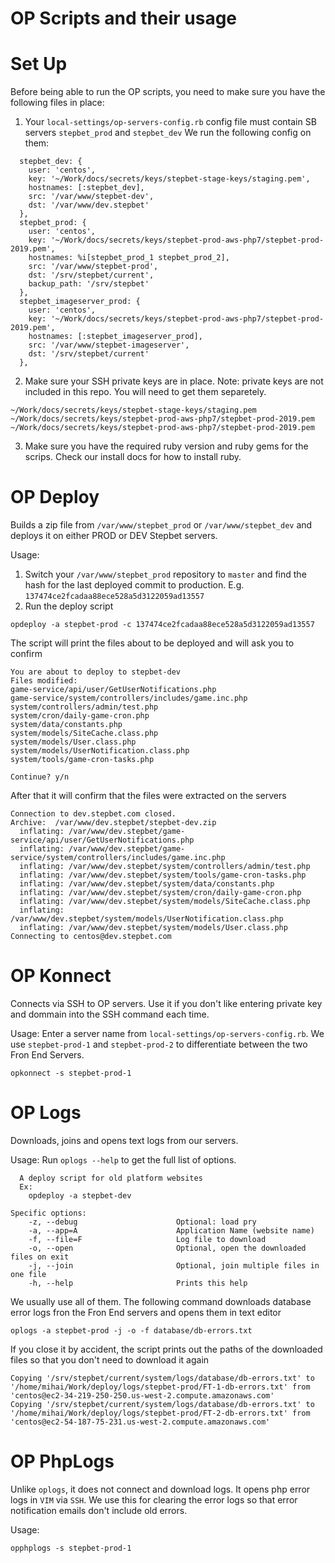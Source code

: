 # OP Scripts and their usage

# Set Up
Before being able to run the OP scripts, you need to make sure you have the following files in place:
1. Your `local-settings/op-servers-config.rb` config file must contain SB servers `stepbet_prod` and `stepbet_dev`
We run the following config on them:
```
  stepbet_dev: {
    user: 'centos',
    key: '~/Work/docs/secrets/keys/stepbet-stage-keys/staging.pem',
    hostnames: [:stepbet_dev],
    src: '/var/www/stepbet-dev',
    dst: '/var/www/dev.stepbet'
  },
  stepbet_prod: {
    user: 'centos',
    key: '~/Work/docs/secrets/keys/stepbet-prod-aws-php7/stepbet-prod-2019.pem',
    hostnames: %i[stepbet_prod_1 stepbet_prod_2],
    src: '/var/www/stepbet-prod',
    dst: '/srv/stepbet/current',
    backup_path: '/srv/stepbet'
  },
  stepbet_imageserver_prod: {
    user: 'centos',
    key: '~/Work/docs/secrets/keys/stepbet-prod-aws-php7/stepbet-prod-2019.pem',
    hostnames: [:stepbet_imageserver_prod],
    src: '/var/www/stepbet-imageserver',
    dst: '/srv/stepbet/current'
  },
```
2. Make sure your SSH private keys are in place. Note: private keys are not included in this repo. You will need to get them separetely.
```
~/Work/docs/secrets/keys/stepbet-stage-keys/staging.pem
~/Work/docs/secrets/keys/stepbet-prod-aws-php7/stepbet-prod-2019.pem
~/Work/docs/secrets/keys/stepbet-prod-aws-php7/stepbet-prod-2019.pem
```
3. Make sure you have the required ruby version and ruby gems for the scrips. Check our install docs for how to install ruby.




# OP Deploy
Builds a zip file from `/var/www/stepbet_prod` or `/var/www/stepbet_dev` and deploys it on either PROD or DEV Stepbet servers.

Usage:
1. Switch your `/var/www/stepbet_prod` repository to `master` and find the hash for the last deployed commit to production. E.g. `137474ce2fcadaa88ece528a5d3122059ad13557`
2. Run the deploy script
```
opdeploy -a stepbet-prod -c 137474ce2fcadaa88ece528a5d3122059ad13557
```
The script will print the files about to be deployed and will ask you to confirm 
```
You are about to deploy to stepbet-dev
Files modified:
game-service/api/user/GetUserNotifications.php
game-service/system/controllers/includes/game.inc.php
system/controllers/admin/test.php
system/cron/daily-game-cron.php
system/data/constants.php
system/models/SiteCache.class.php
system/models/User.class.php
system/models/UserNotification.class.php
system/tools/game-cron-tasks.php

Continue? y/n

```
After that it will confirm that the files were extracted on the servers
```
Connection to dev.stepbet.com closed.
Archive:  /var/www/dev.stepbet/stepbet-dev.zip
  inflating: /var/www/dev.stepbet/game-service/api/user/GetUserNotifications.php  
  inflating: /var/www/dev.stepbet/game-service/system/controllers/includes/game.inc.php  
  inflating: /var/www/dev.stepbet/system/controllers/admin/test.php  
  inflating: /var/www/dev.stepbet/system/tools/game-cron-tasks.php  
  inflating: /var/www/dev.stepbet/system/data/constants.php  
  inflating: /var/www/dev.stepbet/system/cron/daily-game-cron.php  
  inflating: /var/www/dev.stepbet/system/models/SiteCache.class.php  
  inflating: /var/www/dev.stepbet/system/models/UserNotification.class.php  
  inflating: /var/www/dev.stepbet/system/models/User.class.php  
Connecting to centos@dev.stepbet.com

```

# OP Konnect
Connects via SSH to OP servers. Use it if you don't like entering private key and dommain into the SSH command each time.

Usage:
Enter a server name from `local-settings/op-servers-config.rb`. We use `stepbet-prod-1` and `stepbet-prod-2` to differentiate between the two Fron End Servers.
```
opkonnect -s stepbet-prod-1
```

# OP Logs
Downloads, joins and opens text logs from our servers.

Usage:
Run `oplogs --help` to get the full list of options.
```
  A deploy script for old platform websites
  Ex:
    opdeploy -a stepbet-dev

Specific options:
    -z, --debug                      Optional: load pry
    -a, --app=A                      Application Name (website name)
    -f, --file=F                     Log file to download
    -o, --open                       Optional, open the downloaded files on exit
    -j, --join                       Optional, join multiple files in one file
    -h, --help                       Prints this help
```
We usually use all of them. The following command downloads database error logs fron the Fron End servers and opens them in text editor
```
oplogs -a stepbet-prod -j -o -f database/db-errors.txt
```

If you close it by accident, the script prints out the paths of the downloaded files so that you don't need to download it again
```
Copying '/srv/stepbet/current/system/logs/database/db-errors.txt' to '/home/mihai/Work/deploy/logs/stepbet-prod/FT-1-db-errors.txt' from 'centos@ec2-34-219-250-250.us-west-2.compute.amazonaws.com'
Copying '/srv/stepbet/current/system/logs/database/db-errors.txt' to '/home/mihai/Work/deploy/logs/stepbet-prod/FT-2-db-errors.txt' from 'centos@ec2-54-187-75-231.us-west-2.compute.amazonaws.com'

```


# OP PhpLogs
Unlike `oplogs`, it does not connect and download logs. It opens php error logs in `VIM` via `SSH`. We use this for clearing the error logs so that error notification emails don't include old errors.

Usage: 
```
opphplogs -s stepbet-prod-1
```






